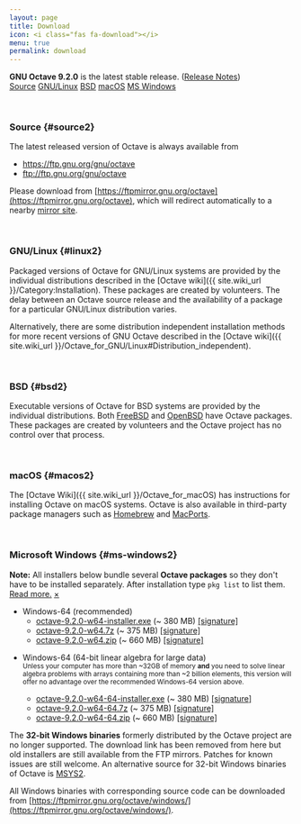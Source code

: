 ```yaml
---
layout: page
title: Download
icon: <i class="fas fa-download"></i>
menu: true
permalink: download
---
```


<div class="primary callout">
  <i class="fas fa-info-circle" style="color:#1779ba;"></i>
  <strong>GNU Octave 9.2.0</strong> is the latest stable release.
  (<a href="{{ "/NEWS-9.html" | relative_url }}">Release Notes</a>)
</div>

<div class="button-group large expanded stacked-for-small">
  <a class="button" href="#source"><i class="fas fa-code"></i> Source</a>
  <a class="button" href="#linux"><i class="fab fa-linux"></i> GNU/Linux</a>
  <a class="button" href="#bsd"><i class="fab fa-freebsd"></i> BSD</a>
  <a class="button" href="#macos"><i class="fab fa-apple"></i> macOS</a>
  <a class="button" href="#ms-windows"><i class="fab fa-windows"></i> MS Windows</a>
</div>


<p id="source">&nbsp;</p>

### <i class="fas fa-code"></i> Source {#source2}

The latest released version of Octave is always available from

- https://ftp.gnu.org/gnu/octave
- ftp://ftp.gnu.org/gnu/octave

Please download from
[https://ftpmirror.gnu.org/octave](https://ftpmirror.gnu.org/octave),
which will redirect automatically to a nearby
[mirror site](https://www.gnu.org/order/ftp.html).


<p id="linux">&nbsp;</p>

### <i class="fab fa-linux"></i> GNU/Linux {#linux2}

Packaged versions of Octave for GNU/Linux systems are provided by the
individual distributions described in the
[Octave wiki]({{ site.wiki_url }}/Category:Installation).
These packages are created by volunteers.
The delay between an Octave source release and the availability of a package
for a particular GNU/Linux distribution varies.

Alternatively,
there are some distribution independent installation methods for more recent
versions of GNU Octave described in the
[Octave wiki]({{ site.wiki_url }}/Octave_for_GNU/Linux#Distribution_independent).


<p id="bsd">&nbsp;</p>

### <i class="fab fa-freebsd"></i> BSD {#bsd2}

Executable versions of Octave for BSD systems are provided by the individual
distributions.
Both [FreeBSD](https://www.freebsd.org/) and [OpenBSD](https://www.openbsd.org/)
have Octave packages.
These packages are created by volunteers and the Octave project has no control
over that process.


<p id="macos">&nbsp;</p>

### <i class="fab fa-apple"></i> macOS {#macos2}

The [Octave Wiki]({{ site.wiki_url }}/Octave_for_macOS) has instructions for
installing Octave on macOS systems.
Octave is also available in third-party package managers such as
[Homebrew](https://brew.sh/) and [MacPorts](https://www.macports.org).


<p id="ms-windows">&nbsp;</p>

### <i class="fab fa-windows"></i> Microsoft Windows {#ms-windows2}

<div class="primary callout small" data-closable>
<b>Note:</b> All installers below bundle several <b>Octave packages</b>
so they don't have to be installed separately.
After installation type <code>pkg list</code> to list them.<br>
<a href="{{ site.wiki_url }}/Octave_for_Microsoft_Windows">Read more.</a>
<a href="#ms-windows" class="close-button" aria-label="Dismiss alert" type="button" data-close>
  <span aria-hidden="true">&times;</span>
</a>
</div>

- Windows-64 (recommended)
  - [octave-9.2.0-w64-installer.exe](https://ftpmirror.gnu.org/octave/windows/octave-9.2.0-w64-installer.exe)
    (~ 380 MB)
    [[signature]](https://ftpmirror.gnu.org/octave/windows/octave-9.2.0-w64-installer.exe.sig)
  - [octave-9.2.0-w64.7z](https://ftpmirror.gnu.org/octave/windows/octave-9.2.0-w64.7z)
    (~ 375 MB)
    [[signature]](https://ftpmirror.gnu.org/octave/windows/octave-9.2.0-w64.7z.sig)
  - [octave-9.2.0-w64.zip](https://ftpmirror.gnu.org/octave/windows/octave-9.2.0-w64.zip)
    (~ 660 MB)
    [[signature]](https://ftpmirror.gnu.org/octave/windows/octave-9.2.0-w64.zip.sig)

<p></p>

- Windows-64 (64-bit linear algebra for large data)
  <br><small>
  Unless your computer has more than ~32GB of memory
  <strong>and</strong> you need to solve linear algebra problems
  with arrays containing more than ~2 billion elements, this
  version will offer no advantage over the recommended Windows-64
  version above.
  </small>

  - [octave-9.2.0-w64-64-installer.exe](https://ftpmirror.gnu.org/octave/windows/octave-9.2.0-w64-64-installer.exe)
    (~ 380 MB)
    [[signature]](https://ftpmirror.gnu.org/octave/windows/octave-9.2.0-w64-64-installer.exe.sig)
  - [octave-9.2.0-w64-64.7z](https://ftpmirror.gnu.org/octave/windows/octave-9.2.0-w64-64.7z)
    (~ 375 MB)
    [[signature]](https://ftpmirror.gnu.org/octave/windows/octave-9.2.0-w64-64.7z.sig)
  - [octave-9.2.0-w64-64.zip](https://ftpmirror.gnu.org/octave/windows/octave-9.2.0-w64-64.zip)
    (~ 660 MB)
    [[signature]](https://ftpmirror.gnu.org/octave/windows/octave-9.2.0-w64-64.zip.sig)

<p></p>

The **32-bit Windows binaries** formerly distributed by the Octave project are no longer supported.
The download link has been removed from here but old installers are still available from the FTP mirrors.
Patches for known issues are still welcome.
An alternative source for 32-bit Windows binaries of Octave is
[MSYS2](https://wiki.octave.org/Octave_for_Microsoft_Windows#GNU_Octave_in_MSYS2).

All Windows binaries with corresponding source code can be downloaded from
[https://ftpmirror.gnu.org/octave/windows/](https://ftpmirror.gnu.org/octave/windows/).
